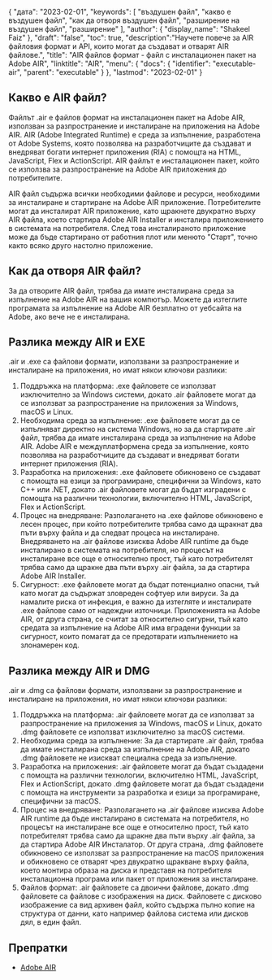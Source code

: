 {
"дата": "2023-02-01",
  "keywords": [
"въздушен файл",
"какво е въздушен файл",
"как да отворя въздушен файл",
"разширение на въздушен файл",
"разширение"
],
  "author": {
"display_name": "Shakeel Faiz"
},
"draft": "false",
"toc": true,
  "description":"Научете повече за AIR файловия формат и API, които могат да създават и отварят AIR файлове.",
"title": "AIR файлов формат - файл с инсталационен пакет на Adobe AIR",
  "linktitle": "AIR",
  "menu": {
    "docs": {
      "identifier": "executable-air",
      "parent": "executable"
}
},
"lastmod": "2023-02-01"
}

## Какво е AIR файл?

Файлът .air е файлов формат на инсталационен пакет на Adobe AIR, използван за разпространение и инсталиране на приложения на Adobe AIR. AIR (Adobe Integrated Runtime) е среда за изпълнение, разработена от Adobe Systems, която позволява на разработчиците да създават и внедряват богати интернет приложения (RIA) с помощта на HTML, JavaScript, Flex и ActionScript. AIR файлът е инсталационен пакет, който се използва за разпространение на Adobe AIR приложения до потребителите.

AIR файл съдържа всички необходими файлове и ресурси, необходими за инсталиране и стартиране на Adobe AIR приложение. Потребителите могат да инсталират AIR приложение, като щракнете двукратно върху AIR файла, което стартира Adobe AIR Installer и инсталира приложението в системата на потребителя. След това инсталираното приложение може да бъде стартирано от работния плот или менюто "Старт", точно както всяко друго настолно приложение.

## Как да отворя AIR файл?

За да отворите AIR файл, трябва да имате инсталирана среда за изпълнение на Adobe AIR на вашия компютър. Можете да изтеглите програмата за изпълнение на Adobe AIR безплатно от уебсайта на Adobe, ако вече не е инсталирана.

## Разлика между AIR и EXE

.air и .exe са файлови формати, използвани за разпространение и инсталиране на приложения, но имат някои ключови разлики:

1. Поддръжка на платформа: .exe файловете се използват изключително за Windows системи, докато .air файловете могат да се използват за разпространение на приложения за Windows, macOS и Linux.
2. Необходима среда за изпълнение: .exe файловете могат да се изпълняват директно на система Windows, но за да стартирате .air файл, трябва да имате инсталирана среда за изпълнение на Adobe AIR. Adobe AIR е междуплатформена среда за изпълнение, която позволява на разработчиците да създават и внедряват богати интернет приложения (RIA).
3. Разработка на приложения: .exe файловете обикновено се създават с помощта на езици за програмиране, специфични за Windows, като C++ или .NET, докато .air файловете могат да бъдат изградени с помощта на различни технологии, включително HTML, JavaScript, Flex и ActionScript.
4. Процес на внедряване: Разполагането на .exe файлове обикновено е лесен процес, при който потребителите трябва само да щракнат два пъти върху файла и да следват процеса на инсталиране. Внедряването на .air файлове изисква Adobe AIR runtime да бъде инсталирано в системата на потребителя, но процесът на инсталиране все още е относително прост, тъй като потребителят трябва само да щракне два пъти върху .air файла, за да стартира Adobe AIR Installer.
5. Сигурност: .exe файловете могат да бъдат потенциално опасни, тъй като могат да съдържат зловреден софтуер или вируси. За да намалите риска от инфекция, е важно да изтегляте и инсталирате .exe файлове само от надеждни източници. Приложенията на Adobe AIR, от друга страна, се считат за относително сигурни, тъй като средата за изпълнение на Adobe AIR има вградени функции за сигурност, които помагат да се предотврати изпълнението на злонамерен код.

## Разлика между AIR и DMG

.air и .dmg са файлови формати, използвани за разпространение и инсталиране на приложения, но имат някои ключови разлики:

1. Поддръжка на платформа: .air файловете могат да се използват за разпространение на приложения за Windows, macOS и Linux, докато .dmg файловете се използват изключително за macOS системи.
2. Необходима среда за изпълнение: За да стартирате .air файл, трябва да имате инсталирана среда за изпълнение на Adobe AIR, докато .dmg файловете не изискват специална среда за изпълнение.
3. Разработка на приложения: .air файловете могат да бъдат създадени с помощта на различни технологии, включително HTML, JavaScript, Flex и ActionScript, докато .dmg файловете могат да бъдат създадени с помощта на инструменти за разработка и езици за програмиране, специфични за macOS.
4. Процес на внедряване: Разполагането на .air файлове изисква Adobe AIR runtime да бъде инсталирано в системата на потребителя, но процесът на инсталиране все още е относително прост, тъй като потребителят трябва само да щракне два пъти върху .air файла, за да стартира Adobe AIR Инсталатор. От друга страна, .dmg файловете обикновено се използват за разпространение на macOS приложения и обикновено се отварят чрез двукратно щракване върху файла, което монтира образа на диска и представя на потребителя инсталационна програма или пакет от приложения за инсталиране.
5. Файлов формат: .air файловете са двоични файлове, докато .dmg файловете са файлове с изображения на диск. Файловете с дисково изображение са вид архивен файл, който съдържа пълно копие на структура от данни, като например файлова система или дисков дял, в един файл.

## Препратки
* [Adobe AIR](https://en.wikipedia.org/wiki/Adobe_AIR)

